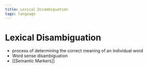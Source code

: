 ```yaml
---
title: Lexical Disambiguation
tags: language
---
```


# Lexical Disambiguation
- process of determining the correct meaning of an individual word
- Word sense disambiguation
- [[Semantic Markers]]
























































































